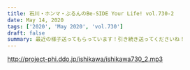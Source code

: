 ```yaml
---
title: 石川・ホンマ・ぶるんのBe-SIDE Your Life! vol.730-2
date: May 14, 2020
tags: ['2020', 'May 2020', 'vol.730']
draft: false
summary: 最近の様子送ってもらっています！引き続き送ってくださいね！
---
```


http://project-phi.ddo.jp/ishikawa/ishikawa730_2.mp3